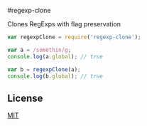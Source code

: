 #regexp-clone
  

Clones RegExps with flag preservation

```js
var regexpClone = require('regexp-clone');

var a = /somethin/g;
console.log(a.global); // true

var b = regexpClone(a);
console.log(b.global); // true
```

## License

[MIT](https://github.com/aheckmann/regexp-clone/blob/master/LICENSE)
